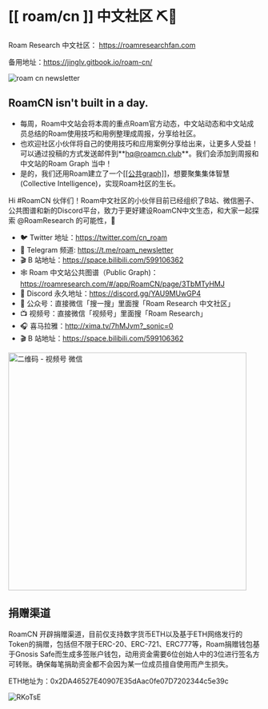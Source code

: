 # [[ roam/cn ]] 中文社区 ⛏🚀

Roam Research 中文社区： https://roamresearchfan.com

备用地址：https://jinglv.gitbook.io/roam-cn/

![roam cn newsletter](https://jimmylv.github.io/images/2020/roam%20cn%20newsletter.jpg)

## RoamCN isn't built in a day.

- 每周，Roam中文站会将本周的重点Roam官方动态，中文站动态和中文站成员总结的Roam使用技巧和用例整理成周报，分享给社区。
- 也欢迎社区小伙伴将自己的使用技巧和应用案例分享给出来，让更多人受益！可以通过投稿的方式发送邮件到**[hq@roamcn.club](mailto:hq@roamcn.club)**。我们会添加到周报和中文站的Roam Graph 当中！
- 是的，我们还用Roam建立了一个[[[公共graph]]](https://roamresearch.com/#/app/victor-wu/page/3oqvUOfsQ)，想要聚集集体智慧(Collective Intelligence)，实现Roam社区的生长。

Hi #RoamCN 伙伴们！Roam中文社区的小伙伴目前已经组织了B站、微信圈子、公共图谱和新的Discord平台，致力于更好建设RoamCN中文生态，和大家一起探索 @RoamResearch 的可能性，🚀

- 🐦 Twitter 地址：https://twitter.com/cn_roam
- 📲 Telegram 频道: https://t.me/roam_newsletter
- 🎬 B 站地址：https://space.bilibili.com/599106362
- 🕸 Roam 中文站公共图谱（Public Graph)：https://roamresearch.com/#/app/RoamCN/page/3TbMTyHMJ
- 🤗 Discord 永久地址：https://discord.gg/YAU9MUwGP4
- 📮 公众号：直接微信「搜一搜」里面搜「Roam Research 中文社区」
- 📺 视频号：直接微信「视频号」里面搜「Roam Research」
- 🎧 喜马拉雅：http://xima.tv/7hMJvm?_sonic=0
- 🎬 B 站地址：https://space.bilibili.com/599106362

<img width="476" alt="二维码 - 视频号 微信" src="https://user-images.githubusercontent.com/4997466/156963917-f9d98468-e4f6-4849-9aa8-048677fc5ef2.png">

## 捐赠渠道

RoamCN 开辟捐赠渠道，目前仅支持数字货币ETH以及基于ETH网络发行的Token的捐赠，包括但不限于ERC-20、ERC-721、ERC777等，Roam捐赠钱包基于Gnosis Safe而生成多签账户钱包，动用资金需要6位创始人中的3位进行签名方可转账。确保每笔捐助资金都不会因为某一位成员擅自使用而产生损失。

ETH地址为：0x2DA46527E40907E35dAac0fe07D7202344c5e39c

![RKoTsE](http://victor-oss.oss-cn-shanghai.aliyuncs.com/uPic/RKoTsE.png)
